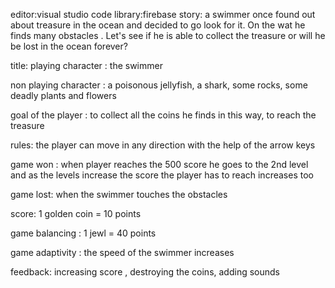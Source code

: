 editor:visual studio code
library:firebase
story: a swimmer once found out about treasure in the ocean and decided to go look for it. On the wat he finds many obstacles . Let's see if he is able to collect the treasure or will he be lost in the ocean forever?
 
  title: 
  playing character : the swimmer 

  non playing character : a poisonous jellyfish, a shark, some rocks, some deadly plants and flowers

  goal of the player : to collect all the coins he finds in this way, to reach the treasure

  rules: the player can move in any direction with the help of the arrow keys

  game won : when player reaches the 500 score he goes to the 2nd level and as the levels increase the score the player has to reach increases too 

game lost: when the swimmer touches the obstacles

score: 1 golden coin = 10 points 

game balancing : 1 jewl = 40 points

game adaptivity : the speed of the swimmer increases 

feedback: increasing score , destroying the coins, adding sounds


